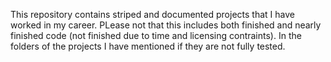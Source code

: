 This repository contains striped and documented projects that I have worked in my career. PLease not that this includes both finished and nearly finished code (not finished due to time and licensing contraints). 
In the folders of the projects I have mentioned if they are not fully tested.
